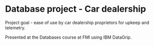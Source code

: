 # Database project - Car dealership

Project goal - ease of use by car dealership proprietors for upkeep and telemetry.

Presented at the Databases course at FMI using IBM DataGrip.
